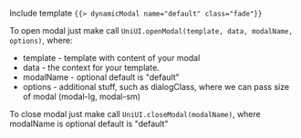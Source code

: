 Include template `{{> dynamicModal name="default" class="fade"}}`

To open modal just make call `UniUI.openModal(template, data, modalName, options)`, where:

 - template - template with content of your modal
 - data - the context for your template.
 - modalName - optional default is "default"
 - options - additional stuff, such as dialogClass, where we can pass size of modal (modal-lg, modal-sm)

To close modal just make call `UniUI.closeModal(modalName)`, where modalName is optional default is "default"
